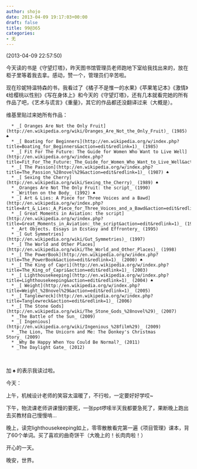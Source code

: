 ```yaml
---
author: shojo
date: 2013-04-09 19:17:03+00:00
draft: false
title: 99@365
categories:
- 无
---
```


(2013-04-09 22:57:50)





今天读的书是《守望灯塔》，昨天图书馆管理员老师跑地下室给我找出来的，放在柜子里等着我去拿。感动，赞一个，管理员们辛苦啦。





现在珍妮特温特森的书，我看过了《橘子不是惟一的水果》《苹果笔记本》《激情》《给樱桃以性别》《写在身体上》和今天的《守望灯塔》，还有几本就看完她的所有作品了吧，《艺术与谎言》《重量》，其它的作品都还没翻译过来（大概是）。





维基里贴过来她所有作品：









      * _[ Oranges Are Not the Only Fruit](http://en.wikipedia.org/wiki/Oranges_Are_Not_the_Only_Fruit)_ (1985) ♠
      * _[ Boating for Beginners](http://en.wikipedia.org/w/index.php?title=Boating_for_Beginners&action=edit&redlink=1)_ (1985)
      * _[ Fit For The Future: The Guide for Women Who Want to Live Well](http://en.wikipedia.org/w/index.php?title=Fit_For_The_Future:_The_Guide_for_Women_Who_Want_to_Live_Well&action=edit&redlink=1)_ (1986)
      * _[ The Passion](http://en.wikipedia.org/w/index.php?title=The_Passion_%28novel%29&action=edit&redlink=1)_ (1987) ♠
      * _[ Sexing the Cherry](http://en.wikipedia.org/wiki/Sexing_the_Cherry)_ (1989) ♠
      * _Oranges Are Not The Only Fruit: the script_ (1990)
      * _Written on the Body_ (1992) ♠
      * _[ Art & Lies: A Piece for Three Voices and a Bawd](http://en.wikipedia.org/w/index.php?title=Art_&_Lies:_A_Piece_for_Three_Voices_and_a_Bawd&action=edit&redlink=1)_ (1994)
      * _[ Great Moments in Aviation: the script](http://en.wikipedia.org/w/index.php?title=Great_Moments_in_Aviation:_the_script&action=edit&redlink=1)_ (1995)
      * _Art Objects. Essays in Ecstasy and Effrontery_ (1995)
      * _[ Gut Symmetries](http://en.wikipedia.org/wiki/Gut_Symmetries)_ (1997)
      * _[ The World and Other Places](http://en.wikipedia.org/wiki/The_World_and_Other_Places)_ (1998)
      * _[ The PowerBook](http://en.wikipedia.org/w/index.php?title=The_PowerBook&action=edit&redlink=1)_ (2000) ♠
      * _[ The King of Capri](http://en.wikipedia.org/w/index.php?title=The_King_of_Capri&action=edit&redlink=1)_ (2003)
      * _[ Lighthousekeeping](http://en.wikipedia.org/w/index.php?title=Lighthousekeeping&action=edit&redlink=1)_ (2004) ♠
      * _[ Weight](http://en.wikipedia.org/w/index.php?title=Weight_%28novel%29&action=edit&redlink=1)_ (2005)
      * _[ Tanglewreck](http://en.wikipedia.org/w/index.php?title=Tanglewreck&action=edit&redlink=1)_ (2006)
      * _[ The Stone Gods](http://en.wikipedia.org/wiki/The_Stone_Gods_%28novel%29)_ (2007)
      * _The Battle of the Sun_ (2009)
      * _[ Ingenious](http://en.wikipedia.org/wiki/Ingenious_%28film%29)_ (2009)
      * _The Lion, The Unicorn and Me: The Donkey's Christmas Story_ (2009)
      * _Why Be Happy When You Could Be Normal?_ (2011)
      * _The Daylight Gate_ (2012)



 








加 ♠ 的表示我读过啦。













今天：





上午，机械设计老师的笑容太温暖了，不行啦，一定要好好学哎~





下午，物流课老师讲课慢的要死，一张ppt啰嗦半天我都要急死了，果断晚上跑出去买教材自己慢慢啃...





晚上，读完lighthousekeeping如上，零零散散看完第一遍《项目管理》课本，背了60个单词。买了喜欢的曲奇饼干（大晚上的！长肉肉啦！）









开心的一天。









晚安，世界。
